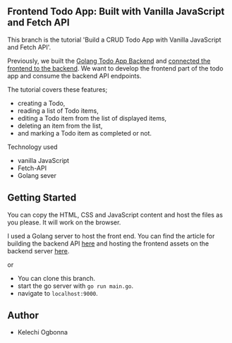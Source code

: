 ## Frontend Todo App: Built with Vanilla JavaScript and Fetch API

This branch is the tutorial 'Build a CRUD Todo App with Vanilla JavaScript and Fetch API'.


Previously, we built the [ Golang Todo App Backend](https://www.agirlcodes.dev/build-todo-app-backend-golang-tutorial) and [connected the frontend to the backend](https://www.agirlcodes.dev/golang-setup-html-templates-and-static-assets). We want to develop the frontend part of the todo app and consume the backend API endpoints.

The tutorial covers these features;

- creating a Todo,
- reading a list of Todo items,
- editing a Todo item from the list of displayed items,
- deleting an item from the list,
- and marking a Todo item as completed or not.


Technology used
- vanilla JavaScript
- Fetch-API
- Golang sever

## Getting Started
You can copy the HTML, CSS and JavaScript content and host the files as you please. It will work on the browser.

I used a Golang server to host the front end. You can find the article for building the backend API [here](https://www.agirlcodes.dev/build-todo-app-backend-golang-tutorial) and hosting the frontend assets on the backend server [here](https://www.agirlcodes.dev/golang-setup-html-templates-and-static-assets).

or
 - You can clone this branch.
 - start the go server with `go run main.go`. 
 - navigate to `localhost:9000`.


## Author
- Kelechi Ogbonna
